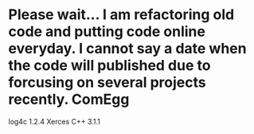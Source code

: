 Please wait... I am refactoring old code and putting code online everyday. 
I cannot say a date when the code will published due to forcusing on several projects recently.
ComEgg
======
log4c 1.2.4
Xerces C++ 3.1.1
